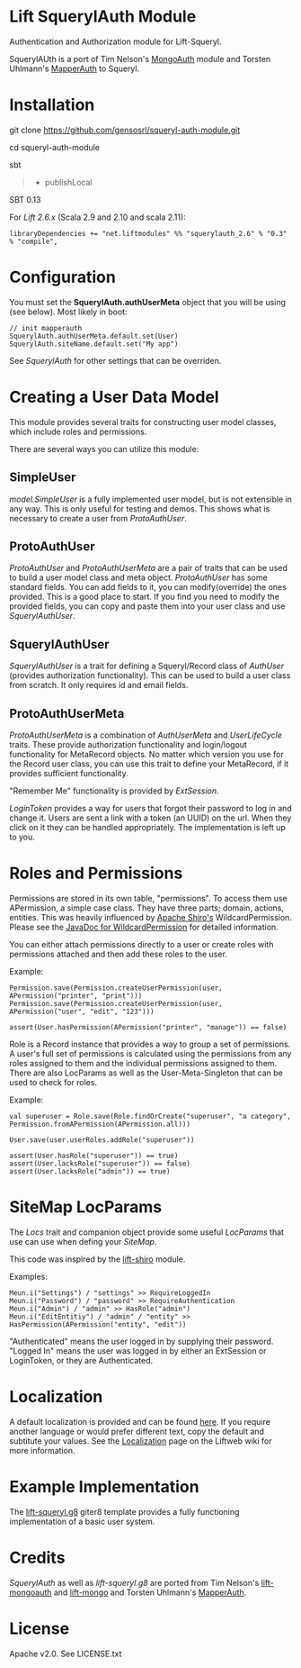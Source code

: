 
# Lift SquerylAuth Module

Authentication and Authorization module for Lift-Squeryl.

SquerylAUth is a port of Tim Nelson's [MongoAuth](https://github.com/eltimn/lift-mongoauth) module and Torsten Uhlmann's [MapperAuth](https://github.com/liftmodules/mapperauth) to Squeryl.

# Installation

git clone https://github.com/gensosrl/squeryl-auth-module.git

cd squeryl-auth-module

sbt
> + publishLocal

SBT 0.13

For *Lift 2.6.x* (Scala 2.9 and 2.10 and scala 2.11):

    libraryDependencies += "net.liftmodules" %% "squerylauth_2.6" % "0.3" % "compile",



# Configuration

You must set the __SquerylAuth.authUserMeta__ object that you will be using (see below). Most likely in boot:

    // init mapperauth
    SquerylAuth.authUserMeta.default.set(User)
    SquerylAuth.siteName.default.set("My app")

See _SquerylAuth_ for other settings that can be overriden.

# Creating a User Data Model

This module provides several traits for constructing user model classes, which include roles and permissions.

There are several ways you can utilize this module:

## SimpleUser

_model.SimpleUser_ is a fully implemented user model, but is not extensible in any way. This is only useful for testing and demos.
This shows what is necessary to create a user from _ProtoAuthUser_.

## ProtoAuthUser

_ProtoAuthUser_ and _ProtoAuthUserMeta_ are a pair of traits that can be used to build a user model class and meta object.
_ProtoAuthUser_ has some standard fields. You can add
fields to it, you can modify(override) the ones provided. This is a good place to start. If you find you need to modify the provided fields, you can copy and paste them into your user class and use _SquerylAuthUser_.

## SquerylAuthUser

_SquerylAuthUser_ is a trait for defining a Squeryl/Record class of _AuthUser_ (provides authorization functionality).
This can be used to build a user class from scratch. It only requires id and email fields.

## ProtoAuthUserMeta

_ProtoAuthUserMeta_ is a combination of _AuthUserMeta_ and _UserLifeCycle_ traits. These provide authorization
functionality and login/logout functionality for MetaRecord objects. No matter which version you use for the
Record user class, you can use this trait to define your MetaRecord, if it provides sufficient functionality.

"Remember Me" functionality is provided by _ExtSession_.

_LoginToken_ provides a way for users that forgot their password to log in and change it. Users are sent a link with a token (an UUID)
on the url. When they click on it they can be handled appropriately. The implementation is left up to you.

# Roles and Permissions

Permissions are stored in its own table, "permissions". To access them use APermission, a simple case class. They have three parts; domain, actions, entities. This was heavily
influenced by [Apache Shiro's](http://shiro.apache.org/) WildcardPermission.
Please see the [JavaDoc for WildcardPermission](http://shiro.apache.org/static/current/apidocs/org/apache/shiro/authz/permission/WildcardPermission.html)
for detailed information.

You can either attach permissions directly to a user or create roles with permissions attached and then add these roles to the user.

Example:

    Permission.save(Permission.createUserPermission(user, APermission("printer", "print")))
    Permission.save(Permission.createUserPermission(user, APermission("user", "edit", "123")))

    assert(User.hasPermission(APermission("printer", "manage")) == false)

Role is a Record instance that provides a way to group a set of permissions. A user's full set of permissions is calculated using the permissions from any roles assigned to them and the individual permissions assigned to them. There are also LocParams as well as the User-Meta-Singleton that can be used to check for roles.

Example:

    val superuser = Role.save(Role.findOrCreate("superuser", "a category", Permission.fromAPermission(APermission.all)))

    User.save(user.userRoles.addRole("superuser"))

    assert(User.hasRole("superuser")) == true)
    assert(User.lacksRole("superuser")) == false)
    assert(User.lacksRole("admin")) == true)


# SiteMap LocParams

The _Locs_ trait and companion object provide some useful _LocParams_ that use can use when defing your _SiteMap_.

This code was inspired by the [lift-shiro](https://github.com/timperrett/lift-shiro) module.

Examples:

    Meun.i("Settings") / "settings" >> RequireLoggedIn
    Meun.i("Password") / "password" >> RequireAuthentication
    Meun.i("Admin") / "admin" >> HasRole("admin")
    Meun.i("EditEntitiy") / "admin" / "entity" >> HasPermission(APermission("entity", "edit"))


"Authenticated" means the user logged in by supplying their password. "Logged In" means the user was logged in by either
an ExtSession or LoginToken, or they are Authenticated.

# Localization

A default localization is provided and can be found [here](https://github.com/gensosrl/squeryl-auth-module/blob/master/src/main/resources/toserve/squerylauth.resources.html). If you require another language or would prefer different text, copy the default and subtitute your values. See the [Localization](https://www.assembla.com/spaces/liftweb/wiki/Localization) page on the Liftweb wiki for more information.


# Example Implementation

The [lift-squeryl.g8](https://github.com/gensosrl/lift-squeryl.g8) giter8 template provides a fully functioning implementation of a basic user system.

# Credits

_SquerylAuth_ as well as _lift-squeryl.g8_ are ported from Tim Nelson's [lift-mongoauth](https://github.com/eltimn/lift-mongoauth) and [lift-mongo](https://github.com/eltimn/lift-mongo.g8)  and Torsten Uhlmann's [MapperAuth](https://github.com/liftmodules/mapperauth).

# License

Apache v2.0. See LICENSE.txt

